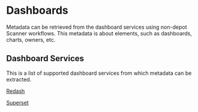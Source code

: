 # Dashboards

Metadata can be retrieved from the dashboard services using non-depot Scanner workflows. This metadata is about elements, such as dashboards, charts, owners, etc.


## Dashboard Services

This is a list of supported dashboard services from which metadata can be extracted. 

<!-- [Atlas](/resources/stacks/scanner/dashboards/atlas_scan/) -->

[Redash](/resources/stacks/scanner/dashboards/redash_scan/)

[Superset](/resources/stacks/scanner/dashboards/superset_scan/)